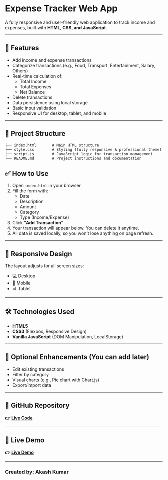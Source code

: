# Expense Tracker Web App

A fully responsive and user-friendly web application to track income and expenses, built with **HTML, CSS, and JavaScript**.

---

## 🚀 Features

- Add income and expense transactions
- Categorize transactions (e.g., Food, Transport, Entertainment, Salary, Others)
- Real-time calculation of:
  - Total Income
  - Total Expenses
  - Net Balance
- Delete transactions
- Data persistence using local storage
- Basic input validation
- Responsive UI for desktop, tablet, and mobile
  
---

## 📁 Project Structure

```
├── index.html       # Main HTML structure
├── style.css        # Styling (fully responsive & professional theme)
├── script.js        # JavaScript logic for transaction management
└── README.md        # Project instructions and documentation
```

## ✅ How to Use

1. Open `index.html` in your browser.
2. Fill the form with:
   - Date
   - Description
   - Amount
   - Category
   - Type (Income/Expense)
3. Click **"Add Transaction"**.
4. Your transaction will appear below. You can delete it anytime.
5. All data is saved locally, so you won’t lose anything on page refresh.

---

## 📱 Responsive Design
The layout adjusts for all screen sizes:
- 💻 Desktop
- 📱 Mobile
- 📊 Tablet

--- 

## 🛠 Technologies Used
- **HTML5**
- **CSS3** (Flexbox, Responsive Design)
- **Vanilla JavaScript** (DOM Manipulation, LocalStorage)

---

## 📌 Optional Enhancements (You can add later)
- Edit existing transactions
- Filter by category
- Visual charts (e.g., Pie chart with Chart.js)
- Export/import data

---

## 🔗 GitHub Repository 

  **👉 [Live Code](https://akashkumar2011/JS-expenseTracker/)**

---

## 🚀 Live Demo
  
  **👉 [Live Demo](https://akashkumar2011.github.io/JS-expenseTracker/)**

---

### Created by: Akash Kumar  

